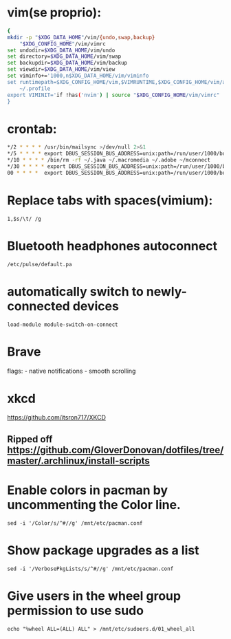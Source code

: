 # vim(se proprio):
``` sh
{
mkdir -p "$XDG_DATA_HOME"/vim/{undo,swap,backup}
	"$XDG_CONFIG_HOME"/vim/vimrc
set undodir=$XDG_DATA_HOME/vim/undo
set directory=$XDG_DATA_HOME/vim/swap
set backupdir=$XDG_DATA_HOME/vim/backup
set viewdir=$XDG_DATA_HOME/vim/view
set viminfo+='1000,n$XDG_DATA_HOME/vim/viminfo
set runtimepath=$XDG_CONFIG_HOME/vim,$VIMRUNTIME,$XDG_CONFIG_HOME/vim/after
	~/.profile
export VIMINIT='if !has('nvim') | source "$XDG_CONFIG_HOME/vim/vimrc" | endif'
}
```

# crontab:
``` sh
*/2 * * * * /usr/bin/mailsync >/dev/null 2>&1
*/5 * * * * export DBUS_SESSION_BUS_ADDRESS=unix:path=/run/user/1000/bus; export DISPLAY=:0; . ~/.profile; ~/.local/bin/cron/cronbat
*/10 * * * * /bin/rm -rf ~/.java ~/.macromedia ~/.adobe ~/mconnect
*/30 * * * * export DBUS_SESSION_BUS_ADDRESS=unix:path=/run/user/1000/bus; export DISPLAY=:0; . ~/.profile; ~/.local/bin/cron/feedup
00 * * * *  export DBUS_SESSION_BUS_ADDRESS=unix:path=/run/user/1000/bus; export DISPLAY=:0; . ~/.profile; ~/.local/bin/cron/chekup
```

# Replace tabs with spaces(vimium):
``` vim
1,$s/\t/ /g
```


# Bluetooth headphones autoconnect
`/etc/pulse/default.pa`
# automatically switch to newly-connected devices
`load-module module-switch-on-connect`

# Brave
flags:
	- native notifications
	- smooth scrolling

# xkcd
https://github.com/itsron717/XKCD

## Ripped off https://github.com/GloverDonovan/dotfiles/tree/master/.archlinux/install-scripts
# Enable colors in pacman by uncommenting the Color line.
`sed -i '/Color/s/^#//g' /mnt/etc/pacman.conf`
# Show package upgrades as a list
`sed -i '/VerbosePkgLists/s/^#//g' /mnt/etc/pacman.conf`
# Give users in the wheel group permission to use sudo
`echo "%wheel ALL=(ALL) ALL" > /mnt/etc/sudoers.d/01_wheel_all`
